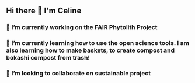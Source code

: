 ## Hi there 👋 I'm Celine

### 🔭 I’m currently working on the FAIR Phytolith Project

### 🌱 I’m currently learning how to use the open science tools. I am also learning how to make baskets, to create compost and bokashi compost from trash!

### 👯 I’m looking to collaborate on sustainable project
<!--
**Cel31/Cel31** is a ✨ _special_ ✨ repository because its `README.md` (this file) appears on your GitHub profile.

Here are some ideas to get you started:

- 🔭 I’m currently working on ...
- 🌱 I’m currently learning ...
- 👯 I’m looking to collaborate on ...
- 🤔 I’m looking for help with ...
- 💬 Ask me about ...
- 📫 How to reach me: ...
- 😄 Pronouns: ...
- ⚡ Fun fact: ...
-->
